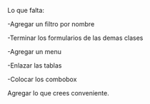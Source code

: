 Lo que falta:

-Agregar un filtro por nombre

-Terminar los formularios de las demas clases

-Agregar un menu

-Enlazar las tablas

-Colocar los combobox

Agregar lo que crees conveniente.
